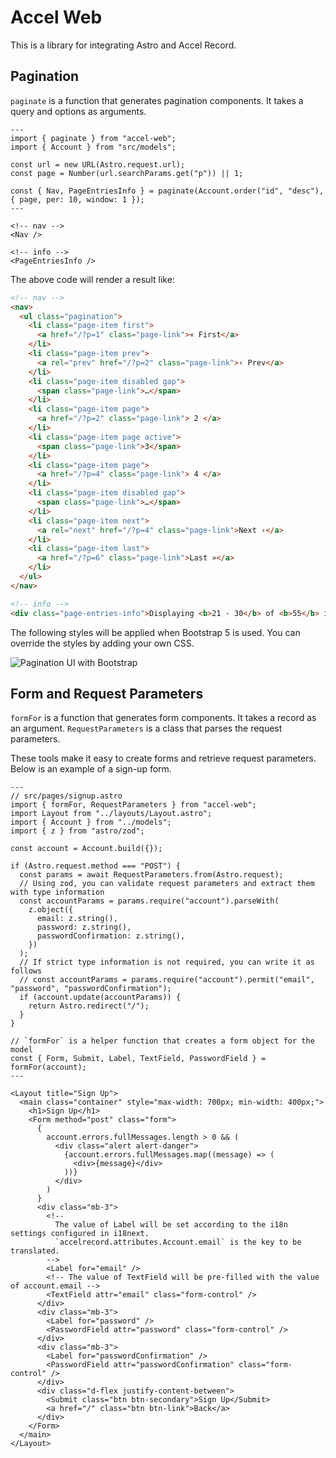 # Accel Web

This is a library for integrating Astro and Accel Record.

## Pagination

`paginate` is a function that generates pagination components. It takes a query and options as arguments.

```astro
---
import { paginate } from "accel-web";
import { Account } from "src/models";

const url = new URL(Astro.request.url);
const page = Number(url.searchParams.get("p")) || 1;

const { Nav, PageEntriesInfo } = paginate(Account.order("id", "desc"), { page, per: 10, window: 1 });
---

<!-- nav -->
<Nav />

<!-- info -->
<PageEntriesInfo />
```

The above code will render a result like:

```html
<!-- nav -->
<nav>
  <ul class="pagination">
    <li class="page-item first">
      <a href="/?p=1" class="page-link">« First</a>
    </li>
    <li class="page-item prev">
      <a rel="prev" href="/?p=2" class="page-link">‹ Prev</a>
    </li>
    <li class="page-item disabled gap">
      <span class="page-link">…</span>
    </li>
    <li class="page-item page">
      <a href="/?p=2" class="page-link"> 2 </a>
    </li>
    <li class="page-item page active">
      <span class="page-link">3</span>
    </li>
    <li class="page-item page">
      <a href="/?p=4" class="page-link"> 4 </a>
    </li>
    <li class="page-item disabled gap">
      <span class="page-link">…</span>
    </li>
    <li class="page-item next">
      <a rel="next" href="/?p=4" class="page-link">Next ›</a>
    </li>
    <li class="page-item last">
      <a href="/?p=6" class="page-link">Last »</a>
    </li>
  </ul>
</nav>

<!-- info -->
<div class="page-entries-info">Displaying <b>21 - 30</b> of <b>55</b> in total</div>
```

The following styles will be applied when Bootstrap 5 is used. You can override the styles by adding your own CSS.

![Pagination UI with Bootstrap](https://github.com/user-attachments/assets/7c0dab8d-c22d-47ef-8e31-10eac12c8e06)

## Form and Request Parameters

`formFor` is a function that generates form components. It takes a record as an argument.
`RequestParameters` is a class that parses the request parameters.

These tools make it easy to create forms and retrieve request parameters.
Below is an example of a sign-up form.

```astro
---
// src/pages/signup.astro
import { formFor, RequestParameters } from "accel-web";
import Layout from "../layouts/Layout.astro";
import { Account } from "../models";
import { z } from "astro/zod";

const account = Account.build({});

if (Astro.request.method === "POST") {
  const params = await RequestParameters.from(Astro.request);
  // Using zod, you can validate request parameters and extract them with type information
  const accountParams = params.require("account").parseWith(
    z.object({
      email: z.string(),
      password: z.string(),
      passwordConfirmation: z.string(),
    })
  );
  // If strict type information is not required, you can write it as follows
  // const accountParams = params.require("account").permit("email", "password", "passwordConfirmation");
  if (account.update(accountParams)) {
    return Astro.redirect("/");
  }
}

// `formFor` is a helper function that creates a form object for the model
const { Form, Submit, Label, TextField, PasswordField } = formFor(account);
---

<Layout title="Sign Up">
  <main class="container" style="max-width: 700px; min-width: 400px;">
    <h1>Sign Up</h1>
    <Form method="post" class="form">
      {
        account.errors.fullMessages.length > 0 && (
          <div class="alert alert-danger">
            {account.errors.fullMessages.map((message) => (
              <div>{message}</div>
            ))}
          </div>
        )
      }
      <div class="mb-3">
        <!--
          The value of Label will be set according to the i18n settings configured in i18next.
          `accelrecord.attributes.Account.email` is the key to be translated.
        -->
        <Label for="email" />
        <!-- The value of TextField will be pre-filled with the value of account.email -->
        <TextField attr="email" class="form-control" />
      </div>
      <div class="mb-3">
        <Label for="password" />
        <PasswordField attr="password" class="form-control" />
      </div>
      <div class="mb-3">
        <Label for="passwordConfirmation" />
        <PasswordField attr="passwordConfirmation" class="form-control" />
      </div>
      <div class="d-flex justify-content-between">
        <Submit class="btn btn-secondary">Sign Up</Submit>
        <a href="/" class="btn btn-link">Back</a>
      </div>
    </Form>
  </main>
</Layout>
```
